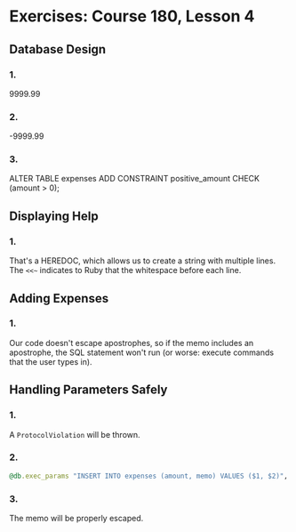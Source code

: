 # Exercises: Course 180, Lesson 4

## Database Design

### 1.

9999.99

### 2.

-9999.99

### 3.

ALTER TABLE expenses ADD CONSTRAINT positive_amount CHECK (amount > 0);

## Displaying Help

### 1.

That's a HEREDOC, which allows us to create a string with multiple lines. The `<<~` indicates to Ruby that the whitespace before each line.

## Adding Expenses

### 1.

Our code doesn't escape apostrophes, so if the memo includes an apostrophe, the SQL statement won't run (or worse: execute commands that the user types in).

## Handling Parameters Safely

### 1.

A `ProtocolViolation` will be thrown.

### 2.

```ruby
@db.exec_params "INSERT INTO expenses (amount, memo) VALUES ($1, $2)", [amount, memo]
```

### 3.

The memo will be properly escaped.
